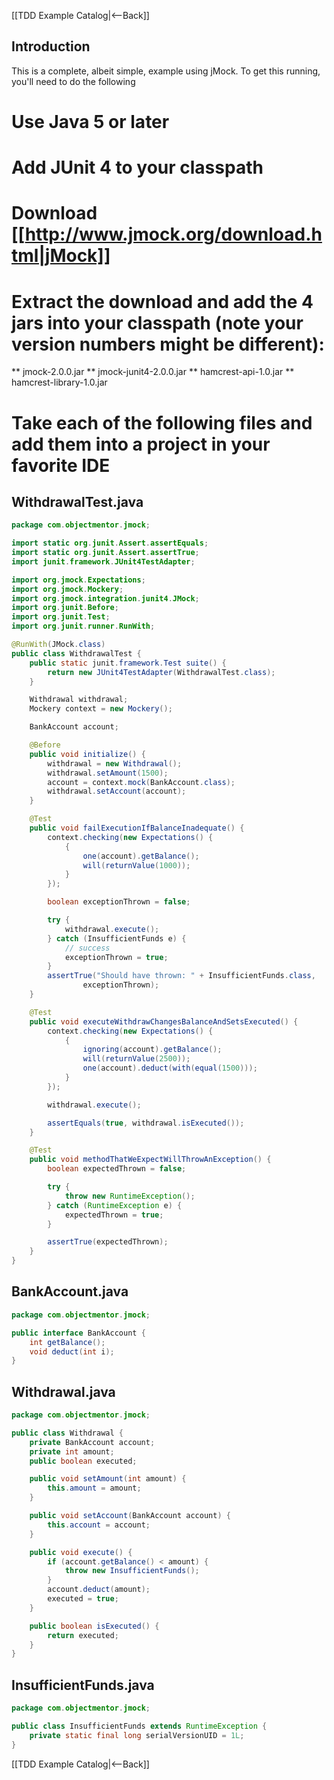 [[TDD Example Catalog|<--Back]]

## Introduction
This is a complete, albeit simple, example using jMock. To get this running, you'll need to do the following
# Use Java 5 or later
# Add JUnit 4 to your classpath
# Download [[http://www.jmock.org/download.html|jMock]]
# Extract the download and add the 4 jars into your classpath (note your version numbers might be different):
** jmock-2.0.0.jar
** jmock-junit4-2.0.0.jar
** hamcrest-api-1.0.jar
** hamcrest-library-1.0.jar
# Take each of the following files and add them into a project in your favorite IDE

## WithdrawalTest.java
```java
package com.objectmentor.jmock;

import static org.junit.Assert.assertEquals;
import static org.junit.Assert.assertTrue;
import junit.framework.JUnit4TestAdapter;

import org.jmock.Expectations;
import org.jmock.Mockery;
import org.jmock.integration.junit4.JMock;
import org.junit.Before;
import org.junit.Test;
import org.junit.runner.RunWith;

@RunWith(JMock.class)
public class WithdrawalTest {
    public static junit.framework.Test suite() {
        return new JUnit4TestAdapter(WithdrawalTest.class);
    }

    Withdrawal withdrawal;
    Mockery context = new Mockery();

    BankAccount account;

    @Before
    public void initialize() {
        withdrawal = new Withdrawal();
        withdrawal.setAmount(1500);
        account = context.mock(BankAccount.class);
        withdrawal.setAccount(account);
    }

    @Test
    public void failExecutionIfBalanceInadequate() {
        context.checking(new Expectations() {
            {
                one(account).getBalance();
                will(returnValue(1000));
            }
        });

        boolean exceptionThrown = false;

        try {
            withdrawal.execute();
        } catch (InsufficientFunds e) {
            // success
            exceptionThrown = true;
        }
        assertTrue("Should have thrown: " + InsufficientFunds.class,
                exceptionThrown);
    }

    @Test
    public void executeWithdrawChangesBalanceAndSetsExecuted() {
        context.checking(new Expectations() {
            {
                ignoring(account).getBalance();
                will(returnValue(2500));
                one(account).deduct(with(equal(1500)));
            }
        });

        withdrawal.execute();

        assertEquals(true, withdrawal.isExecuted());
    }

    @Test
    public void methodThatWeExpectWillThrowAnException() {
        boolean expectedThrown = false;

        try {
            throw new RuntimeException();
        } catch (RuntimeException e) {
            expectedThrown = true;
        }

        assertTrue(expectedThrown);
    }
}
```

## BankAccount.java
```java
package com.objectmentor.jmock;

public interface BankAccount {
    int getBalance();
    void deduct(int i);
}
```

## Withdrawal.java
```java
package com.objectmentor.jmock;

public class Withdrawal {
    private BankAccount account;
    private int amount;
    public boolean executed;

    public void setAmount(int amount) {
        this.amount = amount;
    }

    public void setAccount(BankAccount account) {
        this.account = account;
    }

    public void execute() {
        if (account.getBalance() < amount) {
            throw new InsufficientFunds();
        }
        account.deduct(amount);
        executed = true;
    }

    public boolean isExecuted() {
        return executed;
    }
}
```

## InsufficientFunds.java

```java
package com.objectmentor.jmock;

public class InsufficientFunds extends RuntimeException {
    private static final long serialVersionUID = 1L;
}
```

[[TDD Example Catalog|<--Back]]